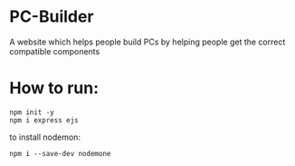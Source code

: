 # PC-Builder
A website which helps people build PCs by helping people get the correct compatible components

# How to run:
```
npm init -y
npm i express ejs
```
to install nodemon:

```
npm i --save-dev nodemone
```
